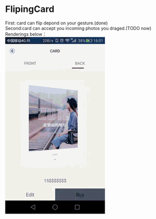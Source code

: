 # FlipingCard
First: card can flip depond on your gesture.(done)  
Second:card can accept you incoming photos you draged.(TODO now)  
Renderings below：  
![image](https://github.com/a5599529/FlipCard/blob/master/Card/screenshot.gif)
